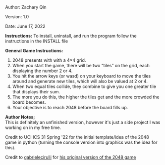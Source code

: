 Author: Zachary Qin

Version: 1.0

Date: June 17, 2022

**Instructions:**
    To install, uninstall, and run the program follow the instructions in the INSTALL file

**General Game Instructions:**  
1. 2048 presents with with a 4×4 grid.  
2. When you start the game, there will be two “tiles” on the grid, each displaying the number 2 or 4.  
3. You hit the arrow keys (or wasd) on your keyboard to move the tiles around and generate new tiles, which will also be valued at 2 or 4.  
4. When two equal tiles collide, they combine to give you one greater tile that displays their sum.  
5. The more you do this, the higher the tiles get and the more crowded the board becomes.  
6. Your objective is to reach 2048 before the board fills up.  

**Author Notes;**  
This is definitely an unfinished version, however it's just a side project I was working on in my free time.  

Credit to UCI ICS 31 Spring '22 for the initial template/idea of the 2048 game in python (turning the console version into graphics was the idea for this).  

Credit to <a href="https://github.com/gabrielecirulli">gabrielecirulli</a> for <a href="https://github.com/gabrielecirulli/2048">his original version of the 2048 game</a>
